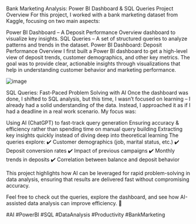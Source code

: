 Bank Marketing Analysis: Power BI Dashboard & SQL Queries
Project Overview
For this project, I worked with a bank marketing dataset from Kaggle, focusing on two main aspects:

Power BI Dashboard – A Deposit Performance Overview dashboard to visualize key insights.
SQL Queries – A set of structured queries to analyze patterns and trends in the dataset.
Power BI Dashboard: Deposit Performance Overview
I first built a Power BI dashboard to get a high-level view of deposit trends, customer demographics, and other key metrics. The goal was to provide clear, actionable insights through visualizations that help in understanding customer behavior and marketing performance.

![image](https://github.com/user-attachments/assets/7b016126-6b6e-4873-90d8-2743c6931498)


SQL Queries: Fast-Paced Problem Solving with AI
Once the dashboard was done, I shifted to SQL analysis, but this time, I wasn’t focused on learning – I already had a solid understanding of the data. Instead, I approached it as if I had a deadline in a real work scenario. My focus was:

Using AI (ChatGPT) to fast-track query generation
Ensuring accuracy & efficiency rather than spending time on manual query building
Extracting key insights quickly instead of diving deep into theoretical learning
The queries explore:
✔️ Customer demographics (job, marital status, etc.)
✔️ Deposit conversion rates
✔️ Impact of previous campaigns
✔️ Monthly trends in deposits
✔️ Correlation between balance and deposit behavior

This project highlights how AI can be leveraged for rapid problem-solving in data analysis, ensuring that results are delivered fast without compromising accuracy.

Feel free to check out the queries, explore the dashboard, and see how AI-assisted data analysis can improve efficiency. 🚀

#AI #PowerBI #SQL #DataAnalysis #Productivity #BankMarketing
